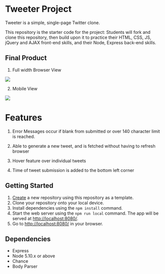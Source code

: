 # Tweeter Project

Tweeter is a simple, single-page Twitter clone.

This repository is the starter code for the project: Students will fork and clone this repository, then build upon it to practice their HTML, CSS, JS, jQuery and AJAX front-end skills, and their Node, Express back-end skills.

## Final Product 

1. Full width Browser View

![](file:///Users/carlo/Desktop/Screen%20Shot%202022-05-29%20at%207.08.13%20PM.png)

2. Mobile View 

![](file:///Users/carlo/Desktop/Screen%20Shot%202022-05-29%20at%207.07.56%20PM.png)

# Features

1. Error Messages occur if blank from submitted or over 140 character limit is reached.

2. Able to generate a new tweet, and is fetched without having to refresh browser

3. Hover feature over individual tweets

4. Time of tweet submission is added to the bottom left corner 


## Getting Started

1. [Create](https://docs.github.com/en/repositories/creating-and-managing-repositories/creating-a-repository-from-a-template) a new repository using this repository as a template.
2. Clone your repository onto your local device.
3. Install dependencies using the `npm install` command.
3. Start the web server using the `npm run local` command. The app will be served at <http://localhost:8080/>.
4. Go to <http://localhost:8080/> in your browser.

## Dependencies

- Express
- Node 5.10.x or above
- Chance
- Body Parser
